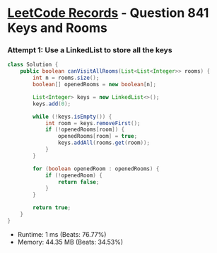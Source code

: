 # [LeetCode Records](../../README.md) - Question 841 Keys and Rooms

### Attempt 1: Use a LinkedList to store all the keys
```java
class Solution {
    public boolean canVisitAllRooms(List<List<Integer>> rooms) {
        int n = rooms.size();
        boolean[] openedRooms = new boolean[n];

        List<Integer> keys = new LinkedList<>();
        keys.add(0);

        while (!keys.isEmpty()) {
            int room = keys.removeFirst();
            if (!openedRooms[room]) {
                openedRooms[room] = true;
                keys.addAll(rooms.get(room));
            }
        }

        for (boolean openedRoom : openedRooms) {
            if (!openedRoom) {
                return false;
            }
        }

        return true;
    }
}
```
- Runtime: 1 ms (Beats: 76.77%)
- Memory: 44.35 MB (Beats: 34.53%)

<br>
